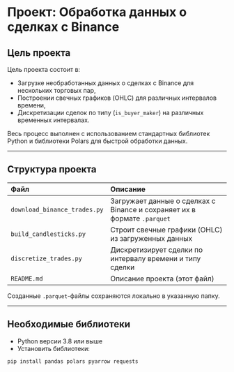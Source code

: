 # Проект: Обработка данных о сделках с Binance

## Цель проекта

Цель проекта состоит в:
- Загрузке необработанных данных о сделках с Binance для нескольких торговых пар,
- Построении свечных графиков (OHLC) для различных интервалов времени,
- Дискретизации сделок по типу (`is_buyer_maker`) на различных временных интервалах.

Весь процесс выполнен с использованием стандартных библиотек Python и библиотеки Polars для быстрой обработки данных.

---

## Структура проекта

| Файл | Описание |
|:-----|:---------|
| `download_binance_trades.py` | Загружает данные о сделках с Binance и сохраняет их в формате `.parquet` |
| `build_candlesticks.py` | Строит свечные графики (OHLC) из загруженных данных |
| `discretize_trades.py` | Дискретизирует сделки по интервалу времени и типу сделки |
| `README.md` | Описание проекта (этот файл) |

Созданные `.parquet`-файлы сохраняются локально в указанную папку.

---

## Необходимые библиотеки

- Python версии 3.8 или выше
- Установить библиотеки:

```bash
pip install pandas polars pyarrow requests

